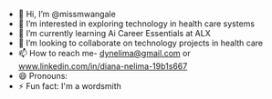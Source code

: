- 👋 Hi, I’m @missmwangale
- 👀 I’m interested in exploring technology in health care systems
- 🌱 I’m currently learning Ai Career Essentials at ALX
- 💞️ I’m looking to collaborate on technology projects in health care
- 📫 How to reach me- dynelima@gmail.com or www.linkedin.com/in/diana-nelima-19b1s667
- 😄 Pronouns: 
- ⚡ Fun fact: I'm a wordsmith

<!---
missmwangale/missmwangale is a ✨ special ✨ repository because its `README.md` (this file) appears on your GitHub profile.
You can click the Preview link to take a look at your changes.
--->
